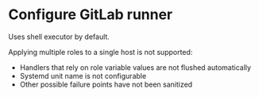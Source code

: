# Configure GitLab runner

Uses shell executor by default.

Applying multiple roles to a single host is not supported:

- Handlers that rely on role variable values are not flushed automatically
- Systemd unit name is not configurable
- Other possible failure points have not been sanitized
